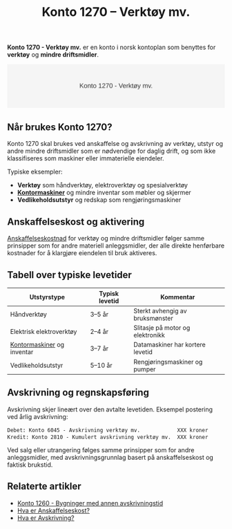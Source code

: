 ﻿---
title: "Konto 1270 – Verktøy mv."
seoTitle: "Konto 1270 | Verktøy mv. | Kontoplan | Regnskap"
description: "Konto 1270 i norsk kontoplan (NS 4102) brukes for verktøy og mindre driftsmidler. Lær typiske levetider, aktivering, avskrivning, bokføring og presentasjon."
summary: "Konto 1270 i norsk kontoplan: anskaffelseskost, levetid, avskrivning og bokføring av verktøy mv."
---

**Konto 1270 - Verktøy mv.** er en konto i norsk kontoplan som benyttes for **verktøy** og **mindre driftsmidler**.

![Illustrasjon av konto 1270 verktoy mv.](1270-verktoy-mv-image.svg)

## Når brukes Konto 1270?

Konto 1270 skal brukes ved anskaffelse og avskrivning av verktøy, utstyr og andre mindre driftsmidler som er nødvendige for daglig drift, og som ikke klassifiseres som maskiner eller immaterielle eiendeler.

Typiske eksempler:

* **Verktøy** som håndverktøy, elektroverktøy og spesialverktøy
* [**Kontormaskiner**](/blogs/kontoplan/1280-kontormaskiner "Konto 1280 - Kontormaskiner") og mindre inventar som møbler og skjermer
* **Vedlikeholdsutstyr** og redskap som rengjøringsmaskiner

## Anskaffelseskost og aktivering

[Anskaffelseskostnad](/blogs/regnskap/hva-er-anskaffelseskost "Hva er Anskaffelseskost?") for verktøy og mindre driftsmidler følger samme prinsipper som for andre materiell anleggsmidler, der alle direkte henførbare kostnader for å klargjøre eiendelen til bruk aktiveres.

## Tabell over typiske levetider

| **Utstyrstype**            | **Typisk levetid** | **Kommentar**                      |
|----------------------------|--------------------|------------------------------------|
| Håndverktøy                | 3–5 år             | Sterkt avhengig av bruksmønster    |
| Elektrisk elektroverktøy   | 2–4 år             | Slitasje på motor og elektronikk   |
| [Kontormaskiner](/blogs/kontoplan/1280-kontormaskiner "Konto 1280 - Kontormaskiner") og inventar | 3–7 år             | Datamaskiner har kortere levetid   |
| Vedlikeholdsutstyr         | 5–10 år            | Rengjøringsmaskiner og pumper      |

## Avskrivning og regnskapsføring

Avskrivning skjer lineært over den avtalte levetiden. Eksempel postering ved årlig avskrivning:

```
Debet: Konto 6045 - Avskrivning verktøy mv.            XXX kroner
Kredit: Konto 2810 - Kumulert avskrivning verktøy mv.  XXX kroner
```

Ved salg eller utrangering følges samme prinsipper som for andre anleggsmidler, med avskrivningsgrunnlag basert på anskaffelseskost og faktisk brukstid.

## Relaterte artikler

* [Konto 1260 - Bygninger med annen avskrivningstid](/blogs/kontoplan/1260-bygninger-med-annen-avskrivningstid "Konto 1260 - Bygninger med annen avskrivningstid")
* [Hva er Anskaffelseskost?](/blogs/regnskap/hva-er-anskaffelseskost "Hva er Anskaffelseskost?")
* [Hva er Avskrivning?](/blogs/regnskap/hva-er-avskrivning "Hva er Avskrivning i Regnskap?")






